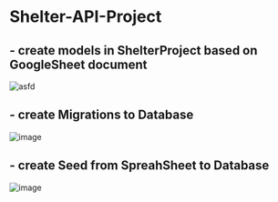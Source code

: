 # Shelter-API-Project

## - create models in ShelterProject based on GoogleSheet document
![asfd](https://user-images.githubusercontent.com/30668073/60247262-a58af180-98c0-11e9-8a45-bf79f56804d4.PNG)

## - create Migrations to Database
![image](https://user-images.githubusercontent.com/30668073/60247312-bfc4cf80-98c0-11e9-94ec-63542af10cfc.png)

## - create Seed from SpreahSheet to Database
![image](https://user-images.githubusercontent.com/30668073/60247378-dbc87100-98c0-11e9-965f-fb7456abab81.png)
